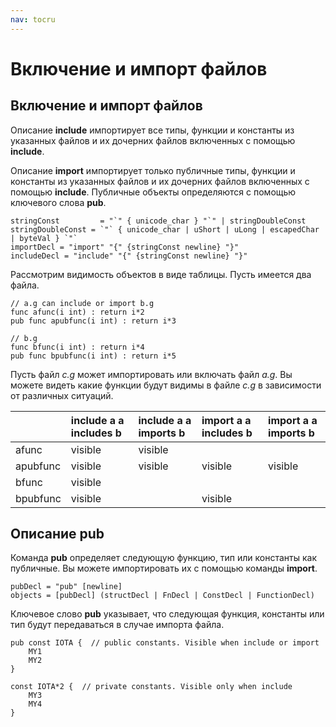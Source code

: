 ```yaml
---
nav: tocru
---
```


# Включение и импорт файлов

## Включение и импорт файлов

Описание **include** импортирует все типы, функции и константы из указанных файлов и их дочерних файлов включенных с помощью **include**.

Описание **import** импортирует только публичные типы, функции и константы из указанных файлов и их дочерних файлов включенных с помощью **include**. Публичные объекты определяются с помощью ключевого слова **pub**.

```text
stringConst         = "`" { unicode_char } "`" | stringDoubleConst
stringDoubleConst = `"` { unicode_char | uShort | uLong | escapedChar | byteVal } `"`
importDecl = "import" "{" {stringConst newline} "}"
includeDecl = "include" "{" {stringConst newline} "}"
```

Рассмотрим видимость объектов в виде таблицы. Пусть имеется два файла.

```text
// a.g can include or import b.g
func afunc(i int) : return i*2
pub func apubfunc(i int) : return i*3

// b.g 
func bfunc(i int) : return i*4
pub func bpubfunc(i int) : return i*5
```

Пусть файл _c.g_ может импортировать или включать файл _a.g_. Вы можете видеть какие функции будут видимы в файле _c.g_ в зависимости от различных ситуаций.

|  | include a   a includes b | include a   a imports b | import a   a includes b | import a   a imports b |
| :--- | :--- | :--- | :--- | :--- |
| afunc | visible | visible |  |  |
| apubfunc | visible | visible | visible | visible |
| bfunc | visible |  |  |  |
| bpubfunc | visible |  | visible |  |

## Описание pub

Команда **pub** определяет следующую функцию, тип или константы как публичные. Вы можете импортировать их с помощью команды **import**.

```text
pubDecl = "pub" [newline]
objects = [pubDecl] (structDecl | FnDecl | ConstDecl | FunctionDecl)
```

Ключевое слово **pub** указывает, что следующая функция, константы или тип будут передаваться в случае импорта файла.

```text
pub const IOTA {  // public constants. Visible when include or import
    MY1
    MY2
}

const IOTA*2 {  // private constants. Visible only when include
    MY3
    MY4
}
```

